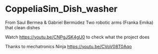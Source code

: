 # CoppeliaSim_Dish_washer
From Saul Bermea & Gabriel Bermúdez
Two robotic arms (Franka Emika) that clean dishes

Watch https://youtu.be/CNPgJSK4gU0 to check what the project does

Thanks to mechatronics Ninja
  https://youtu.be/CVoV08T0Aqo
